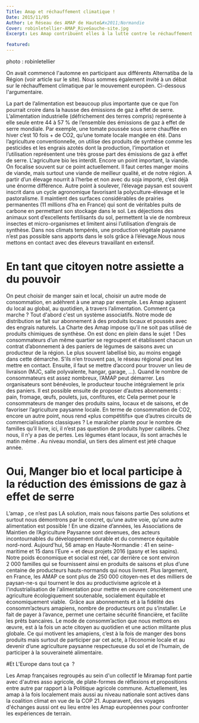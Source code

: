 ```yaml
---
Title: Amap et réchauffement climatique !
Date: 2015/11/05
Author: Le Réseau des AMAP de Haute&#x2011;Normandie
Cover: robinletellier-AMAP_RiveGauche-site.jpg
Excerpt: Les Amap contribuent elles à la lutte contre le réchauffement climatique ? Oui, elles ne sont pas la solution mais à coup sur, elles font partie des solutions. Argumentaire !

featured:
---
```


photo : robinletellier

On avait commencé l'automne en participant aux différents Alternatiba de la Région (voir article sur le site). Nous sommes également invité à un débat sur le réchauffement climatique par le mouvement européen. Ci-dessous l'argumentaire.


La part de l’alimentation est beaucoup plus importante que ce que l’on pourrait croire dans la hausse des émissions de gaz à effet de serre.
 L’alimentation industrielle (défrichement des terres compris) représente à elle seule  entre 44 à 57 % de l’ensemble des émissions de gaz à effet de serre mondiale. Par exemple, une tomate poussée sous serre chauffée en hiver c’est 10 fois + de CO2, qu’une tomate locale mangée en été. 
Dans l’agriculture conventionnelle, on utilise des produits de synthèse comme les pesticides et les engrais azotés dont la production, l’importation et l’utilisation représentent une très grosse part des émissions de gaz à effet de serre. 
L'agriculture  bio les interdit.
Encore un point important, la viande. On focalise souvent sur ce point actuellement. Il faut certes manger moins de viande, mais surtout une viande de meilleur qualité, et de notre région. A partir d’un élevage nourrit à l’herbe et non avec du soja importé, c’est déjà une énorme différence. Autre point à soulever,  l’élevage paysan est souvent inscrit dans un cycle agronomique favorisant la polyculture-élevage et le pastoralisme. Il maintient des surfaces considérables de prairies permanentes (11 millions d’ha en France) qui sont de véritables puits de carbone en permettant son stockage dans le sol. 
Les déjections des animaux sont d’excellents fertilisants du sol, permettent la vie de nombreux insectes et micro-organismes et limitent ainsi l’utilisation d’engrais de synthèse. Dans nos climats tempérés, une production végétale paysanne n’est pas possible sans apports dans le sols grâce à l’élevage.Nous nous mettons en contact avec des éleveurs travaillant en extensif.

# En tant que citoyen notre assiette a du pouvoir #

On peut choisir de manger sain et local, choisir un autre mode de consommation, en adéhrent à une amap par exemple.
Les Amap agissent du local au global, au quotidien, à travers l’alimentation. 
Comment ça marche ? 
Tout d'abord c'est un système associatifs.
Notre mode de distribution se fait sur abonnement à des produits locaux et poussés avec des engrais naturels. La Charte des Amap impose qu’il ne soit pas utilisé de produits chimiques de synthèse. On est donc en plein dans le sujet  !
Des consommateurs d’un même quartier se regroupent et établissent chacun un contrat d’abonnement à des paniers de légumes de saisons avec un producteur de la région. Le plus souvent labellisé bio, au moins engagé dans cette démarche. 
S’ils n’en trouvent pas, le réseau régional peut les mettre en contact. Ensuite, il faut se mettre d’accord pour trouver un lieu de livraison (MJC, salle polyvalente, hangar, garage, …). Quand le nombre de consommateurs est assez nombreux, l’AMAP peut démarrer. 
Les organisateurs sont bénévoles, le producteur touche intégralement le prix des paniers. Il est possible ensuite de proposer d’autres abonnements : pain, fromage, œufs, poulets, jus, confitures, etc 
Cela permet pour le consommateurs de manger des produits sains, locaux et de saisons, et de favoriser l’agriculture paysanne locale. En terme de consommation de CO2, encore un autre point, nous rend «plus compétitifs» que d’autres circuits de commercialisations classiques ? Le maraîcher plante pour le nombre de familles qu’il livre, ici, il n’est pas question de produits hyper calibrés. Chez nous, il n’y a pas de pertes. Les légumes étant locaux, ils sont arrachés le matin même . Au niveau mondial, un tiers des aliment est jeté chaque année.

# Oui, Manger bio et local participe à la réduction des émissions de gaz à effet de serre #

L’amap , ce n’est pas LA solution, mais nous faisons partie Des solutions et surtout nous démontrons par le concret, qu’une autre voie, qu'une autre alimentation est possible !
En une dizaine d’années, les Associations de Maintien de l’Agriculture Paysanne sont devenues, des acteurs incontournables du développement durable et du commerce équitable nord-nord.
Aujourd'hui, 56 amap en Haute-Normandie : 41 en seine-maritime et 15 dans l’Eure = et deux projets 2016 (gasny et les sapins). 
Notre poids économique et social est réel, car derrière ce sont environ 2 000 familles qui se fournissent ainsi en produits de saisons et plus d’une centaine de producteurs hauts-normands qui nous livrent.
Plus largement, en France, les AMAP ce sont plus de 250 000 citoyen-nes et des milliers de paysan-ne-s qui tournent le dos au productivisme agricole et à l'industrialisation de l'alimentation pour mettre en oeuvre concrètement une agriculture écologiquement soutenable, socialement équitable et économiquement viable.  
Grâce aux abonnements et à la fidélité des consomm’acteurs amapiens, nombre de producteurs ont pu s’installer. 
Le fait de payer à l’avance, permet une certaine sécurité financière, et facilite les prêts bancaires. Le mode de consomm’action que nous mettons en œuvre, est à la fois un acte citoyen au quotidien et une action militante plus globale.
Ce qui motivent les amapiens, c’est à la fois de manger des bons produits mais surtout de participer par cet acte, à l’économie locale et au devenir d’une agriculture paysanne respectueuse du sol et de l’humain, de participer à la souveraineté alimentaire.

#Et L'Europe dans tout ça  ?

Les Amap françaises regroupés au sein d'un collectif le Miramap font partie avec d'autres asso agricole, de plate-formes de réflexions et propositions entre autre par rapport à la Politique agricole commune. Actuellement, les amap à la fois localement mais aussi au niveau nationale sont actives dans la coalition climat en vue de la COP 21. Auparavent, des voyages d'échanges aussi ont eu lieu entre les Amap européennes pour confronter les expériences de terrain. 